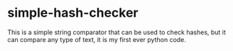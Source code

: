 # simple-hash-checker
This is a simple string comparator that can be used to check hashes, but it can compare any type of text, it is my first ever python code.
